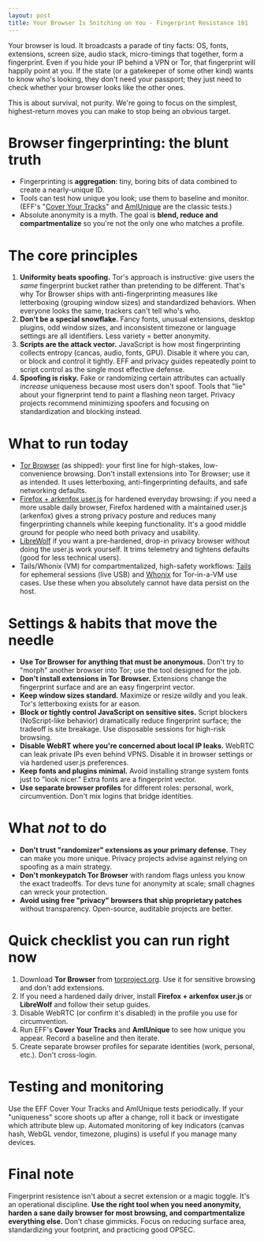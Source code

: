 ```yaml
---
layout: post
title: Your Browser Is Snitching on You - Fingerprint Resistance 101
---
```


Your browser is loud. It broadcasts a parade of tiny facts: OS, fonts, extensions, screen size, audio stack, micro-timings that together, form a fingerprint. Even if you hide your IP behind a VPN or Tor, that fingerprint will happily point at you. If the state (or a gatekeeper of some other kind) wants to know who's looking, they don't need your passport; they just need to check whether your browser looks like the other ones.

This is about survival, not purity. We're going to focus on the simplest, highest-return moves you can make to stop being an obvious target.

# Browser fingerprinting: the blunt truth

- Fingerprinting is **aggregation**: tiny, boring bits of data combined to create a nearly-unique ID.
- Tools can test how unique you look; use them to baseline and monitor. (EFF's "[Cover Your Tracks](https://coveryourtracks.eff.org/)" and [AmIUnique](https://amiunique.org/privacy-tools/) are the classic tests.)
- Absolute anonymity is a myth. The goal is **blend, reduce and compartmentalize** so you're not the only one who matches a profile.

# The core principles

1. **Uniformity beats spoofing.** Tor's approach is instructive: give users the *same* fingerprint bucket rather than pretending to be different. That's why Tor Browser ships with anti-fingerprinting measures like letterboxing (grouping window sizes) and standardized behaviors. When everyone looks the same, trackers can't tell who's who.
1. **Don't be a special snowflake.** Fancy fonts, unusual extensions, desktop plugins, odd window sizes, and inconsistent timezone or language settings are all identifiers. Less variety = better anonymity.
1. **Scripts are the attack vector.** JavaScript is how most fingerprinting collects entropy (cancas, audio, fonts, GPU). Disable it where you can, or block and control it tightly. EFF and privacy guides repeatedly point to script control as the single most effective defense.
1. **Spoofing is risky.** Fake or randomizing certain attributes can actually *increase* uniqueness because most users don't spoof. Tools that "lie" about your fignerprint tend to paint a flashing neon target. Privacy projects recommend minimizing spoofers and focusing on standardization and blocking instead.

# What to run today

- [Tor Browser](https://tb-manual.torproject.org/anti-fingerprinting/) (as shipped): your first line for high-stakes, low-convenience browsing. Don't install extensions into Tor Browser; use it as intended. It uses letterboxing, anti-fingerprinting defaults, and safe networking defaults.
- [Firefox + arkenfox user.js](https://github.com/arkenfox/user.js) for hardened everyday browsing: if you need a more usable daily browser, Firefox hardened with a maintained user.js (arkenfox) gives a strong privacy posture and reduces many fingerprinting channels while keeping functionality. It's a good middle ground for people who need both privacy and usability.
- [LibreWolf](https://librewolf.net/) if you want a pre-hardened, drop-in privacy browser without doing the user.js work yourself. It trims telemetry and tightens defaults (good for less technical users).
- Tails/Whonix (VM) for compartmentalized, high-safety workflows: [Tails](https://tails.net/) for ephemeral sessions (live USB) and [Whonix](https://www.whonix.org/) for Tor-in-a-VM use cases. Use these when you absolutely cannot have data persist on the host.

# Settings & habits that move the needle

- **Use Tor Browser for anything that must be anonymous.** Don't try to "morph" another browser into Tor; use the tool designed for the job.
- **Don't install extensions in Tor Browser.** Extensions change the fingerprint surface and are an easy fingerprint vector.
- **Keep window sizes standard.** Maximize or resize wildly and you leak. Tor's letterboxing exists for ar eason.
- **Block or tightly control JavaScript on sensitive sites.** Script blockers (NoScript-like behavior) dramatically reduce fingerprint surface; the tradeoff is site breakage. Use disposable sessions for high-risk browsing.
- **Disable WebRT where you're concerned about local IP leaks.** WebRTC can leak private IPs even behind VPNS. Disable it in browser settings or via hardened user.js preferences.
- **Keep fonts and plugins minimal.** Avoid installing strange system fonts just to "look nicer." Extra fonts are a fingerprint vector.
- **Use separate browser profiles** for different roles: personal, work, circumvention. Don't mix logins that bridge identities.

# What *not* to do

- **Don't trust "randomizer" extensions as your primary defense.** They can make you more unique. Privacy projects advise against relying on spoofing as a main strategy.
- **Don't monkeypatch Tor Browser** with random flags unless you know the exact tradeoffs. Tor devs tune for anonymity at scale; small chagnes can wreck your protection.
- **Avoid using free "privacy" browsers that ship proprietary patches** without transparency. Open-source, auditable projects are better.

# Quick checklist you can run right now

1. Download **Tor Browser** from [torproject.org](https://torproject.org). Use it for sensitive browsing and don't add extensions.
1. If you need a hardened daily driver, install **Firefox + arkenfox user.js** or **LibreWolf** and follow their setup guides.
1. Disable WebRTC (or confirm it's disabled) in the profile you use for circumvention.
1. Run EFF's **Cover Your Tracks** and **AmIUnique** to see how unique you appear. Record a baseline and then iterate.
1. Create separate browser profiles for separate identities (work, personal, etc.). Don't cross-login.

# Testing and monitoring

Use the EFF Cover Your Tracks and AmIUnique tests periodically. If your "uniqueness" score shoots up after a change, roll it back or investigate which attribute blew up. Automated monitoring of key indicators (canvas hash, WebGL vendor, timezone, plugins) is useful if you manage many devices.

# Final note

Fingerprint resistence isn't about a secret extension or a magic toggle. It's an operational discipline. **Use the right tool when you need anonymity, harden a sane daily browser for most browsing, and compartmentalize everything else.** Don't chase gimmicks. Focus on reducing surface area, standardizing your footprint, and practicing good OPSEC.
